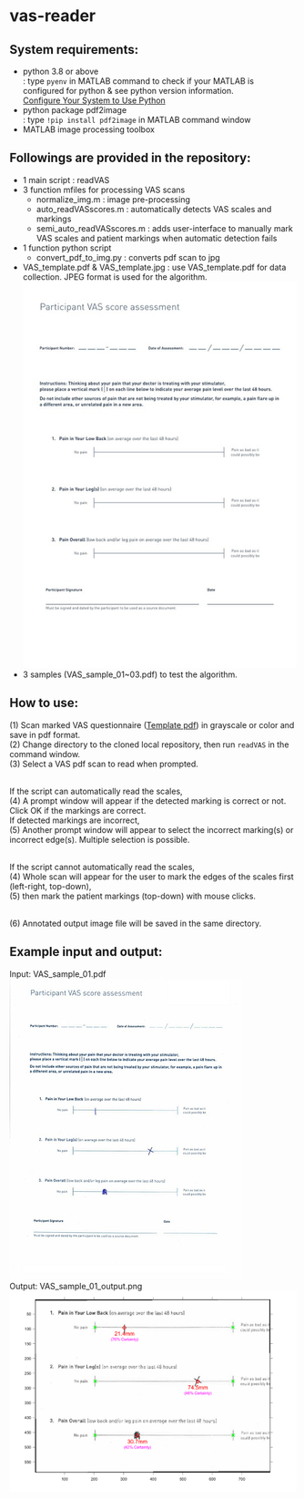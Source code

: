 # vas-reader

## System requirements:
- python 3.8 or above <br/>
  : type `pyenv` in MATLAB command to check if your MATLAB is configured for python & see python version information.<br/>
  [Configure Your System to Use Python](https://www.mathworks.com/help/matlab/matlab_external/install-supported-python-implementation.html)
- python package pdf2image <br/>
  : type `!pip install pdf2image` in MATLAB command window
- MATLAB image processing toolbox

## Followings are provided in the repository:
- 1 main script : readVAS
- 3 function mfiles for processing VAS scans
    - normalize_img.m : image pre-processing
    - auto_readVASscores.m : automatically detects VAS scales and markings
    - semi_auto_readVASscores.m : adds user-interface to manually mark VAS scales and patient markings when automatic detection fails
- 1 function python script
    - convert_pdf_to_img.py : converts pdf scan to jpg
- VAS_template.pdf & VAS_template.jpg : use VAS_template.pdf for data collection. JPEG format is used for the algorithm.
  ![alt text](https://github.com/koeunlim-nro/vas-reader/blob/main/resources/VAS_template.jpg "VAS Questionnaire Template")
- 3 samples (VAS_sample_01~03.pdf) to test the algorithm.

## How to use:
(1) Scan marked VAS questionnaire ([Template pdf](https://github.com/koeunlim-nro/vas-reader/blob/main/VAS_template.pdf)) in grayscale or color and save in pdf format.<br/>
(2) Change directory to the cloned local repository, then run `readVAS` in the command window.<br/>
(3) Select a VAS pdf scan to read when prompted.<br/><br/>

If the script can automatically read the scales,<br/>
(4) A prompt window will appear if the detected marking is correct or not. Click OK if the markings are correct.<br/>
If detected markings are incorrect,<br/>
(5) Another prompt window will appear to select the incorrect marking(s) or incorrect edge(s). Multiple selection is possible.<br/><br/>

If the script cannot automatically read the scales,<br/>
(4) Whole scan will appear for the user to mark the edges of the scales first (left-right, top-down),<br/>
(5) then mark the patient markings (top-down) with mouse clicks. <br/><br/>

(6) Annotated output image file will be saved in the same directory.

## Example input and output:
Input: VAS_sample_01.pdf<br/>
![alt text](https://github.com/koeunlim-nro/vas-reader/blob/main/resources/VAS_sample_01.jpg "VAS Questionnaire Sample 1")<br/>
Output: VAS_sample_01_output.png<br/>
![alt text](https://github.com/koeunlim-nro/vas-reader/blob/main/resources/VAS_sample_01_output.png "Annotated VAS output 1")
